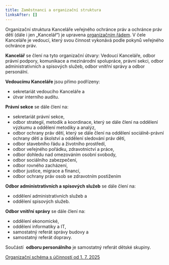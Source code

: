 ```yaml
---
title: Zaměstnanci a organizační struktura
linksAfter: []
---
```

<p>Organizační struktura Kanceláře veřejného ochránce práv a ochránce práv dětí (dále i&nbsp;jen „Kancelář“) je upravena 
<a href="organizacni_rad_2025.pdf">organizačním řádem</a>. V&nbsp;čele Kanceláře je vedoucí, který svou činnost vykonává podle pokynů veřejného ochránce práv.&nbsp;</p>
<p>
<strong>Kancelář</strong>&nbsp;se člení na&nbsp;tyto organizační útvary: Vedoucí Kanceláře, odbor právní podpory, komunikace a mezinárodní spolupráce, právní sekci, odbor administrativních a&nbsp;spisových služeb, odbor vnitřní správy a&nbsp;odbor personální.</p>
<p>
<strong>Vedoucímu Kanceláře</strong>&nbsp;jsou přímo podřízeny:</p>
<ul>
<li>sekretariát vedoucího Kanceláře a</li>
<li>útvar interního auditu.</li></ul>
<p>
<strong>Právní sekce</strong>&nbsp;se dále člení na:</p>
<ul>
<li>sekretariát právní sekce,</li>
<li>odbor strategií, metodik a koordinace, který se dále člení na oddělení výzkumu a oddělení metodiky a analýz,</li>
<li>odbor ochrany práv dětí, který se dále člení na oddělení sociálně-právní ochrany dětí a školství a oddělení sledování práv dětí,</li>
<li>odbor stavebního řádu a&nbsp;životního prostředí,</li>
<li>odbor veřejného pořádku, zdravotnictví a práce,</li>
<li>odbor dohledu nad omezováním osobní svobody,</li>
<li>odbor sociálního zabezpečení,</li>
<li>odbor rovného zacházení,</li>
<li>odbor justice, migrace a&nbsp;financí,</li>
<li>odbor ochrany práv osob se zdravotním postižením</li></ul>
<p>
<strong>Odbor administrativních a&nbsp;spisových služeb</strong>&nbsp;se dále člení na:</p>
<ul>
<li>oddělení administrativních služeb a</li>
<li>oddělení spisových služeb.</li></ul>
<p>
<strong>Odbor vnitřní správy</strong>&nbsp;se dále člení na:</p>
<ul>
<li>oddělení ekonomické,</li>
<li>oddělení informatiky a&nbsp;IT,</li>
<li>samostatný referát správy budovy a</li>
<li>samostatný referát dopravy.</li></ul>
<p>Součástí&nbsp; 
<strong>odboru personálního</strong>&nbsp;je samostatný referát dětské skupiny.</p>
<p>
<a href="kvop_organizacni_schema_2025_07.pdf">Organizační schéma s účinností od 1. 7. 2025</a></p>

